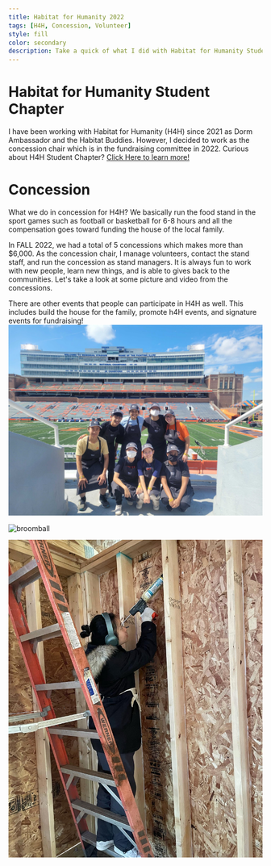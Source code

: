 ```yaml
---
title: Habitat for Humanity 2022
tags: [H4H, Concession, Volunteer]
style: fill
color: secondary
description: Take a quick of what I did with Habitat for Humanity Student Chapter in 2022.
---
```


# Habitat for Humanity Student Chapter
I have been working with Habitat for Humanity (H4H) since 2021 as Dorm Ambassador and the Habitat Buddies. However, I decided to work as the concession chair which is in the fundraising committee in 2022.
Curious about H4H Student Chapter? [Click Here to learn more!](https://uiuchfh.wixsite.com/uiuchabitat)

# Concession 
What we do in concession for H4H? We basically run the food stand in the sport games such as football or basketball for 6-8 hours and all the compensation goes toward funding the house of the local family. 

In FALL 2022, we had a total of 5 concessions which makes more than $6,000. As the concession chair, I manage volunteers, contact the stand staff, and run the concession as stand managers. It is always fun to work with new people, learn new things, and is able to gives back to the communities. Let's take a look at some picture and video from the concessions.

There are other events that people can participate in H4H as well. This includes build the house for the family, promote h4H events, and signature events for fundraising!
![concession](/assets/pngs/concession_22.JPG)

![broomball](/assets/pngs/bromball_22.JPG)

![build](/assets/pngs/build_h4h_22.JPG)
